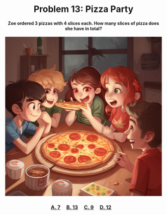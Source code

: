 <h1 align="center">
Problem 13: Pizza Party
</h1>

<h4 align="center">
Zoe ordered 3 pizzas with 4 slices each. How many slices of pizza does she have in total?
</h4>

<p align="center">
<img src="image.png" height="512"/>
</p>

<h3 align="center"><span><a href="https://raw.githubusercontent.com/rain1024/math/main/assets/lose0.png">A. 7</a></span>&nbsp;&nbsp;&nbsp;&nbsp;
<span><a href="https://raw.githubusercontent.com/rain1024/math/main/assets/lose0.png">B. 13</a></span>&nbsp;&nbsp;&nbsp;&nbsp;
<span><a href="https://raw.githubusercontent.com/rain1024/math/main/assets/lose0.png">C. 9</a></span>&nbsp;&nbsp;&nbsp;&nbsp;
<span><a href="https://raw.githubusercontent.com/rain1024/math/main/assets/win0.png">D. 12</a></span>&nbsp;&nbsp;&nbsp;&nbsp;
</h3>